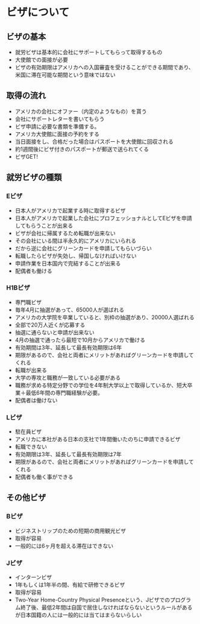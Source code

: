 # ビザについて
## ビザの基本
- 就労ビザは基本的に会社にサポートしてもらって取得するもの
- 大使館での面接が必要
- ビザの有効期限はアメリカへの入国審査を受けることができる期間であり、米国に滞在可能な期間という意味ではない

## 取得の流れ
- アメリカの会社にオファー（内定のようなもの）を貰う
- 会社にサポートレターを書いてもらう
- ビザ申請に必要な書類を準備する。
- アメリカ大使館に面接の予約をする
- 当日面接をし、合格だった場合はパスポートを大使館に回収される
- 約1週間後にビザ付きのパスポートが郵送で送られてくる
- ビザGET!

## 就労ビザの種類
### Eビザ
- 日本人がアメリカで起業する時に取得するビザ
- 日本人がアメリカで起業した会社にプロフェッショナルとしてEビザを申請してもらうことが出来る
- ビザが会社に帰属するため転職が出来ない
- その会社にいる間は半永久的にアメリカにいられる
- だから逆に会社にグリーンカードを申請してもらいづらい
- 転職したらビザが失効し、帰国しなければいけない
- 申請作業を日本国内で完結することが出来る
- 配偶者も働ける

### H1Bビザ
- 専門職ビザ
- 毎年4月に抽選があって、65000人が選ばれる
- アメリカの大学院を卒業していると、別枠の抽選があり、20000人選ばれる
- 全部で20万人近くが応募する
- 抽選に通らないと申請が出来ない
- 4月の抽選で通ったら最短で10月からアメリカで働ける
- 有効期間は3年、延長して最長有効期限は6年
- 期限があるので、会社と両者にメリットがあればグリーンカードを申請してくれる
- 転職が出来る
- 大学の専攻と職務が一致している必要がある
- 職務が求める特定分野での学位を4年制大学以上で取得しているか、短大卒業＋最低6年間の専門職経験が必要。
- 配偶者は働けない

### Lビザ
- 駐在員ビザ
- アメリカに本社がある日本の支社で1年間働いたのちに申請できるビザ
- 転職できない
- 有効期限は3年、延長して最長有効期限は7年
- 期限があるので、会社と両者にメリットがあればグリーンカードを申請してくれる
- 配偶者も働く事ができる

## その他ビザ
### Bビザ
- ビジネストリップのための短期の商用観光ビザ
- 取得が容易
- 一般的には6ヶ月を超える滞在はできない

### Jビザ
- インターンビザ
- 1年もしくは1年半の間、有給で研修できるビザ
- 取得が容易
- Two-Year Home-Country Physical Presenceという、Jビザでのプログラム終了後、最低2年間は自国で居住しなければならないというルールがあるが日本国籍の人には一般的には当てはまらないらしい
